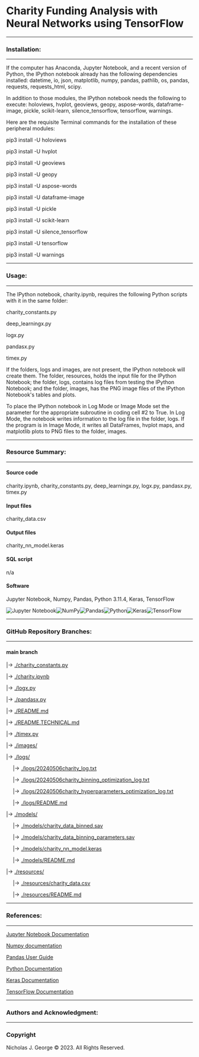 # **Charity Funding Analysis with Neural Networks using TensorFlow**

----

### **Installation:**

----

If the computer has Anaconda, Jupyter Notebook, and a recent version of Python, the IPython notebook already has the following dependencies installed: datetime, io, json, matplotlib, numpy, pandas, pathlib, os, pandas, requests, requests_html, scipy.

In addition to those modules, the IPython notebook needs the following to execute: holoviews, hvplot, geoviews, geopy, aspose-words, dataframe-image, pickle, scikit-learn, silence_tensorflow, tensorflow, warnings.

Here are the requisite Terminal commands for the installation of these peripheral modules:

pip3 install -U holoviews

pip3 install -U hvplot

pip3 install -U geoviews

pip3 install -U geopy

pip3 install -U aspose-words

pip3 install -U dataframe-image

pip3 install -U pickle

pip3 install -U scikit-learn

pip3 install -U silence_tensorflow

pip3 install -U tensorflow

pip3 install -U warnings

----

### **Usage:**

----

The IPython notebook, charity.ipynb, requires the following Python scripts with it in the same folder:

charity_constants.py

deep_learningx.py

logx.py

pandasx.py

timex.py

If the folders, logs and images, are not present, the IPython notebook will create them.  The folder, resources, holds the input file for the IPython Notebook; the folder, logs, contains log files from testing the IPython Notebook; and the folder, images, has the PNG image files of the IPython Notebook's tables and plots.

To place the IPython notebook in Log Mode or Image Mode set the parameter for the appropriate subroutine in coding cell #2 to True. In Log Mode, the notebook writes information to the log file in the folder, logs. If the program is in Image Mode, it writes all DataFrames, hvplot maps, and matplotlib plots to PNG files to the folder, images.

----

### **Resource Summary:**

----

#### Source code

charity.ipynb, charity_constants.py, deep_learningx.py, logx.py, pandasx.py, timex.py

#### Input files

charity_data.csv

#### Output files

charity_nn_model.keras

#### SQL script

n/a

#### Software

Jupyter Notebook, Numpy, Pandas, Python 3.11.4, Keras, TensorFlow

![Jupyter Notebook](https://img.shields.io/badge/jupyter-%23FA0F00.svg?style=for-the-badge&logo=jupyter&logoColor=white)![NumPy](https://img.shields.io/badge/numpy-%23013243.svg?style=for-the-badge&logo=numpy&logoColor=white)![Pandas](https://img.shields.io/badge/pandas-%23150458.svg?style=for-the-badge&logo=pandas&logoColor=white)![Python](https://img.shields.io/badge/python-3670A0?style=for-the-badge&logo=python&logoColor=ffdd54)![Keras](https://img.shields.io/badge/Keras-%23D00000.svg?style=for-the-badge&logo=Keras&logoColor=white)![TensorFlow](https://img.shields.io/badge/TensorFlow-%23FF6F00.svg?style=for-the-badge&logo=TensorFlow&logoColor=white)

----

### **GitHub Repository Branches:**

----

#### main branch 

|&rarr; [./charity_constants.py](./charity_constants.py)

|&rarr; [./charity.ipynb](./charity.ipynb)

|&rarr; [./logx.py](./logx.py)

|&rarr; [./pandasx.py](./pandasx.py)

|&rarr; [./README.md](./README.md)

|&rarr; [./README.TECHNICAL.md](./README.TECHNICAL.md)

|&rarr; [./timex.py](./timex.py)

|&rarr; [./images/](./images/)


|&rarr; [./logs/](./logs/)

  &emsp; |&rarr; [./logs/20240506charity_log.txt](./logs/20240506charity_log.txt)

  &emsp; |&rarr; [./logs/20240506charity_binning_optimization_log.txt](./logs/20240506charity_binning_optimization_log.txt)

  &emsp; |&rarr; [./logs/20240506charity_hyperparameters_optimization_log.txt](./logs/20240506charity_hyperparameters_optimization_log.txt)

  &emsp; |&rarr; [./logs/README.md](./logs/README.md)

|&rarr; [./models/](./models/)

  &emsp; |&rarr; [./models/charity_data_binned.sav](./models/charity_data_binned.sav)

  &emsp; |&rarr; [./models/charity_data_binning_parameters.sav](./models/charity_data_binning_parameters.sav)

  &emsp; |&rarr; [./models/charity_nn_model.keras](./models/charity_nn_model.keras)

  &emsp; |&rarr; [./models/README.md](./models/README.md)

|&rarr; [./resources/](./resources/)

  &emsp; |&rarr; [./resources/charity_data.csv](./resources/charity_data.csv)

  &emsp; |&rarr; [./resources/README.md](./resources/README.md)

----

### **References:**

----

[Jupyter Notebook Documentation](https://jupyter-notebook.readthedocs.io/en/stable/)

[Numpy documentation](https://numpy.org/doc/1.26/)

[Pandas User Guide](https://pandas.pydata.org/docs/user_guide/index.html)

[Python Documentation](https://docs.python.org/3/contents.html)

[Keras Documentation](https://keras.io/api/)

[TensorFlow Documentation](https://www.tensorflow.org/api_docs)

----

### **Authors and Acknowledgment:**

----

### Copyright

Nicholas J. George © 2023. All Rights Reserved.

